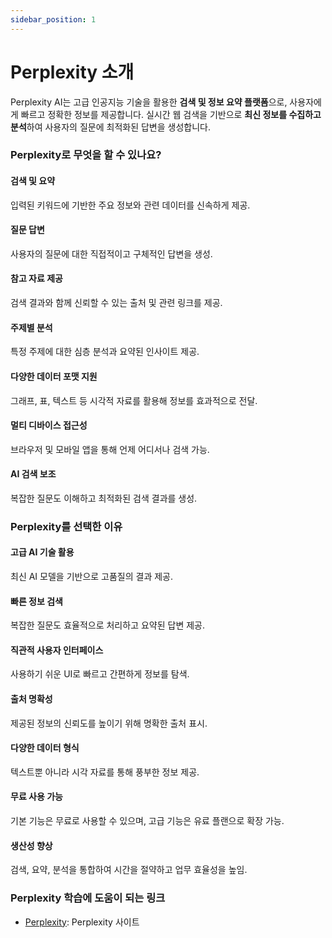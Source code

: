 ```yaml
---
sidebar_position: 1
---
```


# Perplexity 소개

Perplexity AI는 고급 인공지능 기술을 활용한 **검색 및 정보 요약 플랫폼**으로, 사용자에게 빠르고 정확한 정보를 제공합니다. 실시간 웹 검색을 기반으로 **최신 정보를 수집하고 분석**하여 사용자의 질문에 최적화된 답변을 생성합니다.

### **Perplexity로 무엇을 할 수 있나요?**

#### **검색 및 요약**

입력된 키워드에 기반한 주요 정보와 관련 데이터를 신속하게 제공.

#### **질문 답변**

사용자의 질문에 대한 직접적이고 구체적인 답변을 생성.

#### **참고 자료 제공**

검색 결과와 함께 신뢰할 수 있는 출처 및 관련 링크를 제공.

#### **주제별 분석**

특정 주제에 대한 심층 분석과 요약된 인사이트 제공.

#### **다양한 데이터 포맷 지원**

그래프, 표, 텍스트 등 시각적 자료를 활용해 정보를 효과적으로 전달.

#### **멀티 디바이스 접근성**

브라우저 및 모바일 앱을 통해 언제 어디서나 검색 가능.

#### **AI 검색 보조**

복잡한 질문도 이해하고 최적화된 검색 결과를 생성.

### **Perplexity를 선택한 이유**

#### **고급 AI 기술 활용**

최신 AI 모델을 기반으로 고품질의 결과 제공.

#### **빠른 정보 검색**

복잡한 질문도 효율적으로 처리하고 요약된 답변 제공.

#### **직관적 사용자 인터페이스**

사용하기 쉬운 UI로 빠르고 간편하게 정보를 탐색.

#### **출처 명확성**

제공된 정보의 신뢰도를 높이기 위해 명확한 출처 표시.

#### **다양한 데이터 형식**

텍스트뿐 아니라 시각 자료를 통해 풍부한 정보 제공.

#### **무료 사용 가능**

기본 기능은 무료로 사용할 수 있으며, 고급 기능은 유료 플랜으로 확장 가능.

#### **생산성 향상**

검색, 요약, 분석을 통합하여 시간을 절약하고 업무 효율성을 높임.

### **Perplexity 학습에 도움이 되는 링크**

- [Perplexity](https://www.perplexity.ai/): Perplexity 사이트
